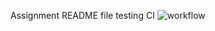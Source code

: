 Assignment README file
testing CI
![workflow](https://github.com/<UserName>/<RepositoryName>/actions/workflows/main.yml/badge.svg)